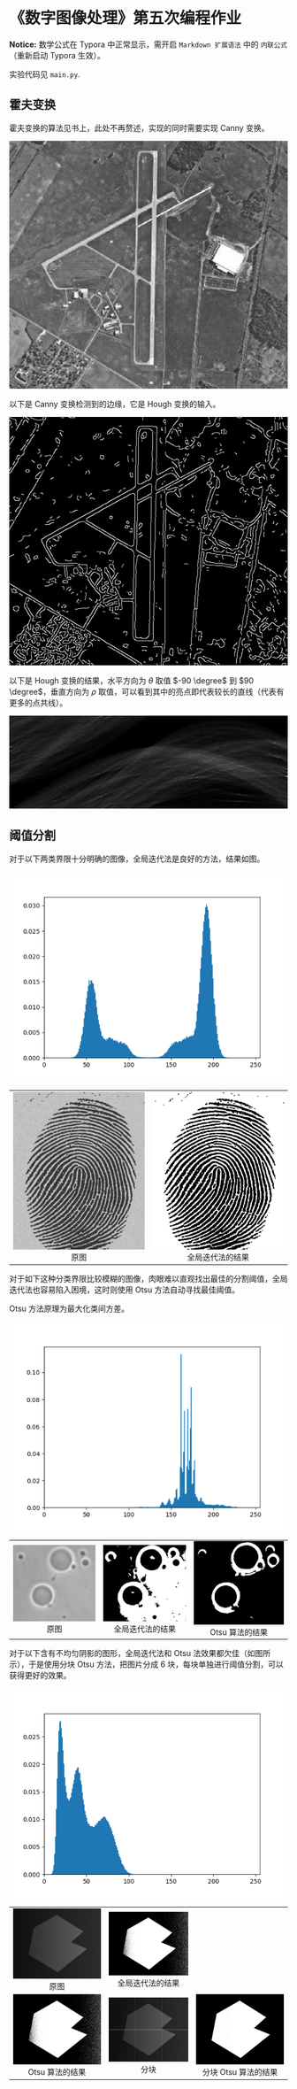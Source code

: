 # 《数字图像处理》第五次编程作业

**Notice:** 数学公式在 Typora 中正常显示，需开启 `Markdown 扩展语法` 中的 `内联公式` （重新启动 Typora 生效）。

实验代码见 `main.py`.

## 霍夫变换

霍夫变换的算法见书上，此处不再赘述，实现的同时需要实现 Canny 变换。

![](result/airport.png)

以下是 Canny 变换检测到的边缘，它是 Hough 变换的输入。

![](result/airport_canny.png)

以下是 Hough 变换的结果，水平方向为 $\theta$ 取值 $-90 \degree$ 到 $90 \degree$，垂直方向为 $\rho$ 取值，可以看到其中的亮点即代表较长的直线（代表有更多的点共线）。

![](result/airport_hough.png)

## 阈值分割

对于以下两类界限十分明确的图像，全局迭代法是良好的方法，结果如图。

![](result/fingerprint_hist.png)

<table>
    <tr>
        <td align="center"><img src="result/fingerprint.png"/> <br> 原图 </td>
        <td align="center"> <img src="result/fingerprint_iteration.png"/> <br> 全局迭代法的结果</td>
    </tr>
</table>

对于如下这种分类界限比较模糊的图像，肉眼难以直观找出最佳的分割阈值，全局迭代法也容易陷入困境，这时则使用 Otsu 方法自动寻找最佳阈值。

Otsu 方法原理为最大化类间方差。

![](result/polymersomes_hist.png)

<table>
    <tr>
        <td align="center"><img src="result/polymersomes.png"/> <br> 原图 </td>
        <td align="center"> <img src="result/polymersomes_iteration.png"/> <br> 全局迭代法的结果</td>
        <td align="center"> <img src="result/polymersomes_otsu.png"/> <br> Otsu 算法的结果</td>
    </tr>
</table>

对于以下含有不均匀阴影的图形，全局迭代法和 Otsu 法效果都欠佳（如图所示），于是使用分块 Otsu 方法，把图片分成 6 块，每块单独进行阈值分割，可以获得更好的效果。

![](result/septagon_shaded_hist.png)

<table>
    <tr>
        <td align="center"><img src="result/septagon_shaded.png"/> <br> 原图 </td>
        <td align="center"> <img src="result/septagon_shaded_iteration.png"/> <br> 全局迭代法的结果</td>
    </tr>
    <tr>
        <td align="center"><img src="result/septagon_shaded_otsu.png"/> <br> Otsu 算法的结果 </td>
        <td align="center"> <img src="result/septagon_shaded_split.png"/> <br> 分块</td>
        <td align="center"> <img src="result/septagon_shaded_multi_block.png"/> <br> 分块 Otsu 算法的结果</td>
    </tr>
</table>
